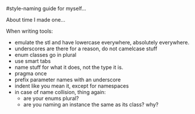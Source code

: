 #style-naming guide for myself...

About time I made one...

When writing tools:

- emulate the stl and have lowercase everywhere, absolutely everywhere.
- underscores are there for a reason, do not camelcase stuff
- enum classes go in plural
- use smart tabs
- name stuff for what it does, not the type it is.
- pragma once
- prefix parameter names with an underscore
- indent like you mean it, except for namespaces
- in case of name collision, thing again:
	- are your enums plural?
	- are you naming an instance the same as its class? why?
